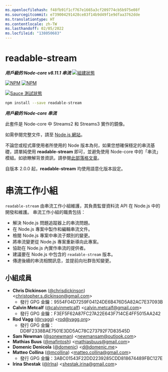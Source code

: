 ```yaml
---
ms.openlocfilehash: f48fb91f1cf767e1665a3cf209774cb5b975e08f
ms.sourcegitcommit: e739004291428ce83f14b9d49f1e9dfaa3762dde
ms.translationtype: HT
ms.contentlocale: zh-TW
ms.lasthandoff: 02/05/2022
ms.locfileid: "138050683"
---
```

# <a name="readable-stream"></a>readable-stream

***用戶級的 Node-core v8.11.1 串流*** [![組建狀態](https://travis-ci.org/nodejs/readable-stream.svg?branch=master)](https://travis-ci.org/nodejs/readable-stream)


[![NPM](https://nodei.co/npm/readable-stream.png?downloads=true&downloadRank=true)](https://nodei.co/npm/readable-stream/)
[![NPM](https://nodei.co/npm-dl/readable-stream.png?&months=6&height=3)](https://nodei.co/npm/readable-stream/)


[![Sauce 測試狀態](https://saucelabs.com/browser-matrix/readable-stream.svg)](https://saucelabs.com/u/readable-stream)

```bash
npm install --save readable-stream
```

***用戶級的 Node-core 串流***

此套件是 Node-core 中 Streams2 和 Streams3 實作的鏡像。

如需參閱完整文件，請至 [Node.js 網站](https://nodejs.org/dist/v8.11.1/docs/api/stream.html)。

不論您或程式庫使用者所使用的 Node 版本為何，如果您想確保穩定的串流基礎，請單純使用 **readable-stream** 即可，並避免使用 Node-core 中的「串流」模組。如欲瞭解背景資訊，請參閱[此部落格文章](http://r.va.gg/2014/06/why-i-dont-use-nodes-core-stream-module.html)。

自版本 2.0.0 起，**readable-stream** 均使用語意化版本設定。

# <a name="streams-working-group"></a>串流工作小組

`readable-stream` 由串流工作小組維護，其負責監督資料流 API 在 Node.js 中的開發和維護。 串流工作小組的職責包括：

* 解決 Node.js 問題追蹤器上的串流問題。
* 在 Node.js 專案中製作和編輯串流文件。
* 檢閱 Node.js 專案中串流子類別的變更。
* 將串流變更從 Node.js 專案重新導向此專案。
* 協助在 Node.js 內實作串流的提供者。
* 建議要在 Node.js 中包含的 `readable-stream` 版本。
* 傳達後續的串流相關訊息，並提前向社群告知變更。

<a name="members"></a>
## <a name="team-members"></a>小組成員

* **Chris Dickinson** ([@chrisdickinson](https://github.com/chrisdickinson)) &lt;christopher.s.dickinson@gmail.com&gt;
  - 發行 GPG 金鑰：9554F04D7259F04124DE6B476D5A82AC7E37093B
* **Calvin Metcalf** ([@calvinmetcalf](https://github.com/calvinmetcalf)) &lt;calvin.metcalf@gmail.com&gt;
  - 發行 GPG 金鑰：F3EF5F62A87FC27A22E643F714CE4FF5015AA242
* **Rod Vagg** ([@rvagg](https://github.com/rvagg)) &lt;rod@vagg.org&gt;
  - 發行 GPG 金鑰：DD8F2338BAE7501E3DD5AC78C273792F7D83545D
* **Sam Newman** ([@sonewman](https://github.com/sonewman)) &lt;newmansam@outlook.com&gt;
* **Mathias Buus** ([@mafintosh](https://github.com/mafintosh)) &lt;mathiasbuus@gmail.com&gt;
* **Domenic Denicola** ([@domenic](https://github.com/domenic)) &lt;d@domenic.me&gt;
* **Matteo Collina** ([@mcollina](https://github.com/mcollina)) &lt;matteo.collina@gmail.com&gt;
  - 發行 GPG 金鑰：3ABC01543F22DD2239285CDD818674489FBC127E
* **Irina Shestak** ([@lrlna](https://github.com/lrlna)) &lt;shestak.irina@gmail.com&gt;
